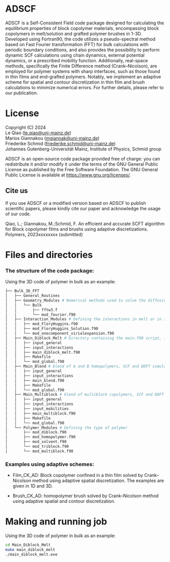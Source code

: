 # ADSCF
ADSCF is a Self-Consistent Field code package designed for calculating the equilibrium properties of block copolymer materials, encompassing block copolymers in melt/solution and grafted polymer brushes in 1-3D. Developed using Fortran90, the code utilizes a pseudo-spectral method based on Fast Fourier transformation (FFT) for bulk calculations with periodic boundary conditions, and also provides the possibility to perform dynamic SCF calculations using chain dynamics, external potential dynamics, or a prescribed mobility function. Additionally, real-space methods, specifically the Finite Difference method (Crank–Nicolson), are employed for polymer systems with sharp interfaces, such as those found in thin films and end-grafted polymers. Notably, we implement an adaptive scheme for spatial and contour discretization in thin film and brush calculations to minimize numerical errors. For further details, please refer to our publication.

# License 

Copyright (C) 2024  
Le Qiao (<le.qiao@uni-mainz.de>)  
Marios Giannakou (<mgiannak@uni-mainz.de>)  
Friederike Schmid (<friederike.schmid@uni-mainz.de>)  
Johannes Gutenberg-Universität Mainz, Institute of Physics, Schmid group  

ADSCF is an open-source code package provided free of charge: you can redistribute it and/or modify it under the terms of the GNU General Public License as published by the Free Software Foundation. The GNU General Public License is available at <https://www.gnu.org/licenses/>.

## Cite us 
If you use ADSCF or a modified version based on ADSCF to publish scientific papers, please kindly cite our paper and acknowledge the usage of our code.  

Qiao, L.; Giannakou, M.;Schmid, F. An efficient and accurate SCFT algorithm for Block copolymer
films and brushs using adaptive discretizations. Polymers, 2023xxxxxxxx (submitted)



# Files and directories
### The structure of the code package:
Using the 3D code of polymer in bulk as an example:
```bash
├── Bulk_3D_FFT
│   ├── General_Routines
│   ├── Geometry_Modules # Numerical methods used to solve the diffusion equation, in this example FFT is used. 
│   │   └── Bulk
│   │       ├── fftw3.f
│   │       └── mod_fourier.f90
│   ├── Interaction_Modules # Defining the interactions in melt or in implicit/explicit solvent.
│   │   ├── mod_FloryHuggins.f90
│   │   ├── mod_FloryHuggins_Solution.f90
│   │   └── mod_onecomponent_virialexpansion.f90
│   ├── Main_Diblock_Melt # Directory containing the main.f90 script, input parmeters and Makefiles
│   │   ├── input_general
│   │   ├── input_interactions
│   │   ├── main_diblock_melt.f90
│   │   ├── Makefile
│   │   └── mod_global.f90
│   ├── Main_Blend # blend of A and B homopolymers, SCF and DDFT simulations (chain dynamics or external potential dynamics)
│   │   ├── input_general
│   │   ├── input_interactions
│   │   ├── main_blend.f90
│   │   ├── Makefile
│   │   └── mod_global.f90
│   ├── Main_Multiblock # blend of multiblock copolymers, SCF and DDFT simulations (using mobility matrix function as input)
│   │   ├── input_general
│   │   ├── input_interactions
│   │   ├── input_mobilities
│   │   ├── main_multiblock.f90
│   │   ├── Makefile
│   │   └── mod_global.f90
│   └── Polymer_Modules # Defining the type of polymer
│       ├── mod_diblock.f90
│       ├── mod_homopolymer.f90
│       ├── mod_solvent.f90
│       └── mod_triblock.f90
│       └── mod_multiblock.f90
```
### Examples using adaptive schemes:
+ Film_CK_AD: Block copolymer confined in a thin film solved by Crank–Nicolson method using adaptive spatial discretization. The examples are given in 1D and 3D. 

+ Brush_CK_AD: homopolymer brush solved by Crank–Nicolson method using adaptive spatial and contour discretization.   

# Making and running job
Using the 3D code of polymer in bulk as an example: 
```bash
cd Main_Diblock_Melt
make main_diblock_melt  
./main_diblock_melt.exe  
```
